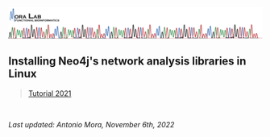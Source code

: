 <img src="../../../images/MORALAB_Banner.png">

## Installing Neo4j's network analysis libraries in Linux

> [Tutorial 2021](tutorial_2021/)

<br>

*Last updated: Antonio Mora, November 6th, 2022*
